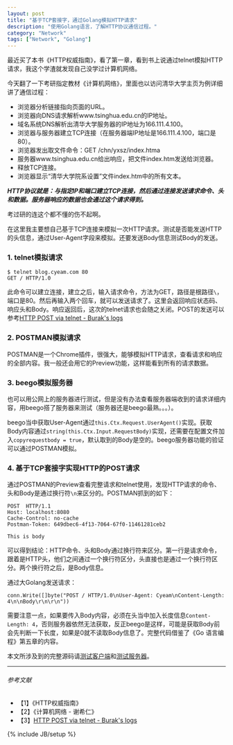 ```yaml
---
layout: post
title: "基于TCP套接字，通过Golang模拟HTTP请求"
description: "使用Golang语言，了解HTTP协议通信过程。"
category: "Network"
tags: ["Network", "Golang"]
---
```


最近买了本书《HTTP权威指南》，看了第一章，看到书上说通过telnet模拟HTTP请求，我这个学渣就发现自己没学过计算机网络。

今天翻了一下考研指定教材《计算机网络》，里面也以访问清华大学主页为例详细讲了通信过程：

+ 浏览器分析链接指向页面的URL。
+ 浏览器向DNS请求解析www.tsinghua.edu.cn的IP地址。
+ 域名系统DNS解析出清华大学服务器的IP地址为166.111.4.100。
+ 浏览器与服务器建立TCP连接（在服务器端IP地址是166.111.4.100，端口是80）。
+ 浏览器发出取文件命令：GET /chn/yxsz/index.htma
+ 服务器www.tsinghua.edu.cn给出响应，把文件index.htm发送给浏览器。
+ 释放TCP连接。
+ 浏览器显示“清华大学院系设置”文件index.htm中的所有文本。

***HTTP协议就是：与指定IP和端口建立TCP连接，然后通过连接发送请求命令、头和数据。服务器响应的数据也会通过这个请求得到。***

考过研的连这个都不懂的伤不起啊。

在这里我主要想自己基于TCP连接来模拟一次HTTP请求。测试是否能发送HTTP的头信息，通过User-Agent字段来模拟。还要发送Body信息测试Body的发送。

### 1. telnet模拟请求

	$ telnet blog.cyeam.com 80
	GET / HTTP/1.0

此命令可以建立连接，建立之后，输入请求命令，方法为GET，路径是根路径`\`，端口是80。然后再输入两个回车，就可以发送请求了。这里会返回响应状态码、响应头和Body。响应返回后，这次的telnet请求也会随之关闭。POST的发送可以参考[HTTP POST via telnet - Burak's logs](http://burakkahraman.wordpress.com/2010/01/11/http-post-via-telnet/)

### 2. POSTMAN模拟请求

POSTMAN是一个Chrome插件，很强大，能够模拟HTTP请求，查看请求和响应的全部内容。我一般还会用它的Preview功能，这样能看到所有的请求数据。

### 3. beego模拟服务器

也可以用公网上的服务器进行测试，但是没有办法查看服务器端收到的请求详细内容，用beego搭了服务器来测试（服务器还是beego最熟。。。）。

beego当中获取User-Agent通过`this.Ctx.Request.UserAgent()`实现。获取Body内容通过`string(this.Ctx.Input.RequestBody)`实现，还需要在配置文件加入`copyrequestbody = true`，默认取到的Body是空的。beego服务器功能的验证可以通过POSTMAN模拟。

### 4. 基于TCP套接字实现HTTP的POST请求

通过POSTMAN的Preview查看完整请求和telnet使用，发现HTTP请求的命令、头和Body是通过换行符`\n`来区分的。POSTMAN抓到的如下：

	POST  HTTP/1.1
	Host: localhost:8080
	Cache-Control: no-cache
	Postman-Token: 649dbec6-4f13-7064-67f0-11461281ceb2
	
	This is body

可以得到结论：HTTP命令、头和Body通过换行符来区分。第一行是请求命令，跟着是HTTP头，他们之间通过一个换行符区分，头直接也是通过一个换行符区分。两个换行符之后，是Body信息。

通过大Golang发送请求：

	conn.Write([]byte("POST / HTTP/1.0\nUser-Agent: Cyeam\nContent-Length: 4\n\nBody\r\n\r\n"))

需要注意一点，如果要传入Body内容，必须在头当中加入长度信息`Content-Length: 4`，否则服务器依然无法获取，反正beego是这样，可能是获取Body前会先判断一下长度，如果是0就不读取Body信息了。完整代码借鉴了《Go 语言编程》第五章的内容。


本文所涉及到的完整源码请[测试客户端](https://github.com/mnhkahn/go_code/blob/master/gobook-src/chapter5/simplehttp.go)和[测试服务器](https://github.com/mnhkahn/go_code/tree/master/beego)。

---

###### *参考文献*
+ 【1】《HTTP权威指南》
+ 【2】《计算机网络 - 谢希仁》
+ 【3】[HTTP POST via telnet - Burak's logs](http://burakkahraman.wordpress.com/2010/01/11/http-post-via-telnet/)

{% include JB/setup %}